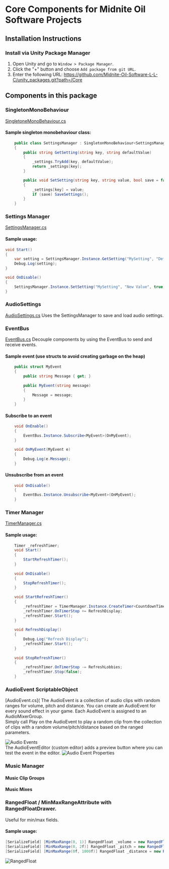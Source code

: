 # Core Components for Midnite Oil Software Projects
## Installation Instructions

### Install via Unity Package Manager
1. Open Unity and go to `Window > Package Manager`.
2. Click the "+" button and choose `Add package from git URL`.
3. Enter the following URL: https://github.com/Midnite-Oil-Software-L-L-C/unity_packages.git?path=/Core


## Components in this package
### SingletonMonoBehaviour
[SingletoneMonoBehaviour.cs](https://github.com/Midnite-Oil-Software-L-L-C/unity_packages/blob/main/Core/Runtime/SingletonMonoBehaviour.cs)
#### Sample singleton monobehaviour class:
```csharp
    public class SettingsManager : SingletonMonoBehaviour<SettingsManager>
    {
        public string GetSetting(string key, string defaultValue)
        {
            _settings.TryAdd(key, defaultValue);
            return _settings[key];
        }

        public void SetSetting(string key, string value, bool save = false)
        {
            _settings[key] = value;
            if (save) SaveSettings();
        }
    }
```
### Settings Manager
[SettingsManager.cs](https://github.com/Midnite-Oil-Software-L-L-C/unity_packages/blob/main/Core/Runtime/Settings/SettingsManager.cs)
#### Sample usage:
```csharp
void Start()
{
    var setting = SettingsManager.Instance.GetSetting("MySetting", "Default Value");
    Debug.Log(setting);
}

void OnDisable()
{
    SettingsManager.Instance.SetSetting("MySetting", "New Value", true);
}    
```
### AudioSettings
[AudioSettings.cs](https://github.com/Midnite-Oil-Software-L-L-C/unity_packages/blob/main/Core/Runtime/Settings/AudioSettings.cs)
Uses the SettingsManager to save and load audio settings.
### EventBus
[EventBus.cs](https://github.com/Midnite-Oil-Software-L-L-C/unity_packages/blob/main/Core/Runtime/EventBus/EventBus.cs)
Decouple components by using the EventBus to send and receive events.
#### Sample event (use structs to avoid creating garbage on the heap)
```csharp
    public struct MyEvent
    {
        public string Message { get; }
        
        public MyEvent(string message)
        {
            Message = message;
        }
    }
```
#### Subscribe to an event
```csharp
    void OnEnable()
    {
        EventBus.Instance.Subscribe<MyEvent>(OnMyEvent);
    }

    void OnMyEvent(MyEvent e)
    {
        Debug.Log(e.Message);
    }
```
#### Unsubscribe from an event
```csharp
    void OnDisable()
    {
        EventBus.Instance.Unsubscribe<MyEvent>(OnMyEvent);
    }
```

### Timer Manager
[TimerManager.cs]("https://github.com/Midnite-Oil-Software-L-L-C/unity_packages/blob/main/Core/Runtime/TimerManager.cs")
#### Sample usage:
```csharp
    Timer _refreshTimer;
    void Start()
    {
        StartRefreshTimer();    
    }
    
    void OnDisable()
    {
        StopRefreshTimer();
    }
    
    void StartRefreshTimer()
    {
        _refreshTimer = TimerManager.Instance.CreateTimer<CountdownTimer>(1.5f);
        _refreshTimer.OnTimerStop += RefreshDisplay;
        _refreshTimer.Start();
    }
    
    void RefreshDisplay()
    {
        Debug.Log("Refresh Display");
        _refreshTimer.Start();
    }    
    
    void StopRefreshTimer()
    {
        _refreshTimer.OnTimerStop -= RefreshLobbies;
        _refreshTimer.Stop(false);
    }    
```
### AudioEvent ScriptableObject
[AudioEvent.cs](
The AudioEvent is a collection of audio clips with random ranges for volume, pitch and distance. You can create an AudioEvent for every sound effect in your game. Each AudioEvent is assigned to an AudioMixerGroup.<br>
Simply call Play on the AudioEvent to play a random clip from the collection of clips with a random volume/pitch/distance based on the ranged parameters.

![Audio Events](https://s3.us-east-1.amazonaws.com/midniteoilsoftware.com/images/AudioEvents.png)<br>
The AudioEventEditor (custom editor) adds a preview button where you can test the event in the editor.
![Audio Event Properties](https://s3.us-east-1.amazonaws.com/midniteoilsoftware.com/images/AudioEventProperties.png)
### Music Manager
#### Music Clip Groups
#### Music Mixes

### RangedFloat / MinMaxRangeAttribute with RangedFloatDrawer.
Useful for min/max fields.
#### Sample usage:
```csharp
[SerializeField] [MinMaxRange(0, 1)] RangedFloat _volume = new RangedFloat(1, 1);
[SerializeField] [MinMaxRange(0, 2f)] RangedFloat _pitch = new RangedFloat(1, 1);
[SerializeField] [MinMaxRange(0f, 1000f)] RangedFloat _distance = new RangedFloat(1, 1000);
```
![RangedFloat](https://s3.us-east-1.amazonaws.com/midniteoilsoftware.com/images/RangedFloat.png)

